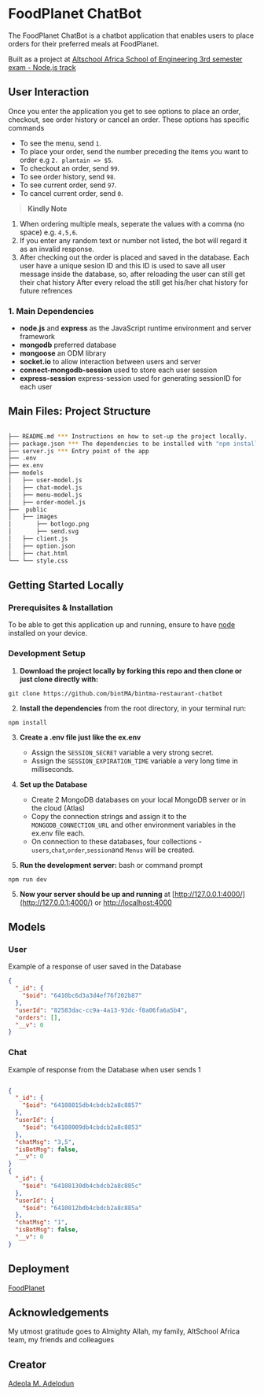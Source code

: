 # FoodPlanet ChatBot

The FoodPlanet ChatBot is a chatbot application that enables users to place orders for their preferred meals at FoodPlanet.

Built as a project at [Altschool Africa School of Engineering 3rd semester exam - Node.js track](https://docs.google.com/document/d/1wI4Y7eIQy9Qs9sR9JLoJglNJp5B4i4rV2Ch6-JV-dfo/edit)

## User Interaction

Once you enter the application you get to see options to place an order, checkout, see order history or cancel an order. These options has specific commands

- To see the menu, send `1`.
- To place your order, send the number preceding the items you want to order e.g `2. plantain => $5`.
- To checkout an order, send `99`.
- To see order history, send `98`.
- To see current order, send `97`.
- To cancel current order, send `0`.

> **Kindly Note**

1. When ordering multiple meals, seperate the values with a comma (no space) e.g. `4,5,6`.
2. If you enter any random text or number not listed, the bot will regard it as an invalid response.
3. After checking out the order is placed and saved in the database. Each user have a unique sesion ID and this ID is used to save all user message inside the database, so, after reloading the user can still get their chat history
   After every reload the still get his/her chat history for future refrences

### 1. Main Dependencies

- **node.js** and **express** as the JavaScript runtime environment and server framework
- **mongodb** preferred database
- **mongoose** an ODM library
- **socket.io** to allow interaction between users and server
- **connect-mongodb-session** used to store each user session
- **express-session** express-session used for generating sessionID for each user

## Main Files: Project Structure

```sh

├── README.md *** Instructions on how to set-up the project locally.
├── package.json *** The dependencies to be installed with "npm install"
├── server.js *** Entry point of the app
├── .env
├── ex.env
├── models
│   ├── user-model.js
│   ├── chat-model.js
│   ├── menu-model.js
│   ├── order-model.js
├──  public
│   ├── images
│       ├── botlogo.png
│       ├── send.svg
│   ├── client.js
│   ├── option.json
│   ├── chat.html
└── └── style.css


```

## Getting Started Locally

### Prerequisites & Installation

To be able to get this application up and running, ensure to have [node](https://nodejs.org/en/download/) installed on your device.

### Development Setup

1. **Download the project locally by forking this repo and then clone or just clone directly with:**

```
git clone https://github.com/bintMA/bintma-restaurant-chatbot

```

2. **Install the dependencies** from the root directory, in your terminal run:

```
npm install

```

3. **Create a .env file just like the ex.env**

   - Assign the `SESSION_SECRET` variable a very strong secret.
   - Assign the `SESSION_EXPIRATION_TIME` variable a very long time in milliseconds.

4. **Set up the Database**

   - Create 2 MongoDB databases on your local MongoDB server or in the cloud (Atlas)
   - Copy the connection strings and assign it to the `MONGODB_CONNECTION_URL` and other environment variables in the ex.env file each.
   - On connection to these databases, four collections - `users`,`chat`,`order`,`session`and `Menus` will be created.

5. **Run the development server:** bash or command prompt

```
npm run dev

```

5. **Now your server should be up and running** at [http://127.0.0.1:4000/](http://127.0.0.1:4000/) or [http://localhost:4000](http://localhost:4000)

## Models

### User

Example of a response of user saved in the Database

```json
{
  "_id": {
    "$oid": "6410bc6d3a3d4ef76f202b87"
  },
  "userId": "82583dac-cc9a-4a13-93dc-f8a06fa6a5b4",
  "orders": [],
  "__v": 0
}
```

### Chat

Example of response from the Database when user sends 1

```json

{
  "_id": {
    "$oid": "64108015db4cbdcb2a8c8857"
  },
  "userId": {
    "$oid": "64108009db4cbdcb2a8c8853"
  },
  "chatMsg": "3,5",
  "isBotMsg": false,
  "__v": 0
}
{
  "_id": {
    "$oid": "64108130db4cbdcb2a8c885c"
  },
  "userId": {
    "$oid": "6410812bdb4cbdcb2a8c885a"
  },
  "chatMsg": "1",
  "isBotMsg": false,
  "__v": 0
}

```

## Deployment

[FoodPlanet](https://foodplacebot.onrender.com/)

## Acknowledgements

My utmost gratitude goes to Almighty Allah, my family, AltSchool Africa team, my friends and colleagues

## Creator

[Adeola M. Adelodun ](https://github.com/bintMA)
